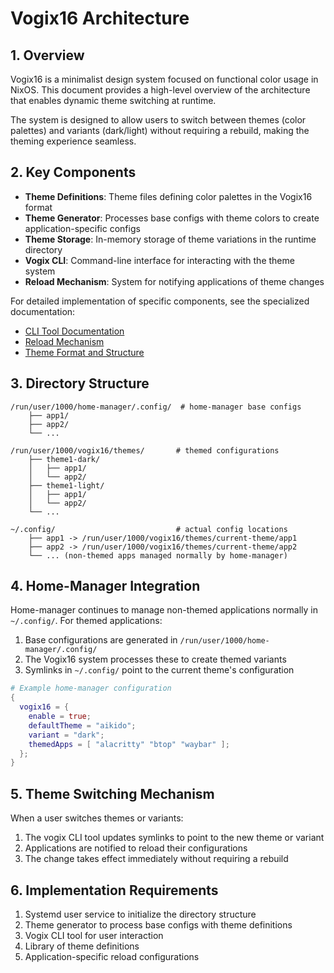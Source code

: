 # Vogix16 Architecture

## 1. Overview

Vogix16 is a minimalist design system focused on functional color usage in NixOS. This document provides a high-level overview of the architecture that enables dynamic theme switching at runtime.

The system is designed to allow users to switch between themes (color palettes) and variants (dark/light) without requiring a rebuild, making the theming experience seamless.

## 2. Key Components

- **Theme Definitions**: Theme files defining color palettes in the Vogix16 format
- **Theme Generator**: Processes base configs with theme colors to create application-specific configs
- **Theme Storage**: In-memory storage of theme variations in the runtime directory
- **Vogix CLI**: Command-line interface for interacting with the theme system
- **Reload Mechanism**: System for notifying applications of theme changes

For detailed implementation of specific components, see the specialized documentation:
- [CLI Tool Documentation](cli.md)
- [Reload Mechanism](reload.md)
- [Theme Format and Structure](theming.md)

## 3. Directory Structure

```
/run/user/1000/home-manager/.config/  # home-manager base configs
    ├── app1/
    ├── app2/
    └── ...

/run/user/1000/vogix16/themes/       # themed configurations
    ├── theme1-dark/
    │   ├── app1/
    │   └── app2/
    ├── theme1-light/
    │   ├── app1/
    │   └── app2/
    └── ...

~/.config/                           # actual config locations
    ├── app1 -> /run/user/1000/vogix16/themes/current-theme/app1
    ├── app2 -> /run/user/1000/vogix16/themes/current-theme/app2
    └── ... (non-themed apps managed normally by home-manager)
```

## 4. Home-Manager Integration

Home-manager continues to manage non-themed applications normally in `~/.config/`. For themed applications:

1. Base configurations are generated in `/run/user/1000/home-manager/.config/`
2. The Vogix16 system processes these to create themed variants
3. Symlinks in `~/.config/` point to the current theme's configuration

```nix
# Example home-manager configuration
{
  vogix16 = {
    enable = true;
    defaultTheme = "aikido";
    variant = "dark";
    themedApps = [ "alacritty" "btop" "waybar" ];
  };
}
```

## 5. Theme Switching Mechanism

When a user switches themes or variants:

1. The vogix CLI tool updates symlinks to point to the new theme or variant
2. Applications are notified to reload their configurations
3. The change takes effect immediately without requiring a rebuild

## 6. Implementation Requirements

1. Systemd user service to initialize the directory structure
2. Theme generator to process base configs with theme definitions
3. Vogix CLI tool for user interaction
4. Library of theme definitions
5. Application-specific reload configurations

